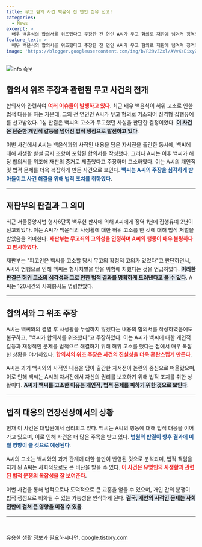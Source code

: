 ```yaml
---
title: 무고 혐의 사건 백윤식 전 연인 집유 선고!
categories:
  - News
excerpt: >
  배우 백윤식의 합의서를 위조했다고 주장한 전 연인 A씨가 무고 혐의로 재판에 넘겨져 징역형 집행유예를 선고받았다. 사건의 전말과 반전이 궁금하다면 클릭해보세요!
feature_text: >
  배우 백윤식의 합의서를 위조했다고 주장한 전 연인 A씨가 무고 혐의로 재판에 넘겨져 징역형 집행유예를 선고받았다. 사건의 전말과 반전이 궁금하다면 클릭해보세요!
image: 'https://blogger.googleusercontent.com/img/b/R29vZ2xl/AVvXsEixyZcFfHzMRdzZMjFBmAUKJYCLCGyLL1o632UiGVXcaFdKo_bkvkuCioo0uUKlGfBVcT3P84aROyZIXSBEx3Aw5nCQ3pTgDom1WDC4m8eifvWiAmWEEVb4x6G_l8C0QH225ldMjyaFvpxGEBGNO37VmDTDMHGhJPq73UglMfDca1-0aw/s1600/blogspot.png'
---
```


<p><img src="https://blogger.googleusercontent.com/img/b/R29vZ2xl/AVvXsEixyZcFfHzMRdzZMjFBmAUKJYCLCGyLL1o632UiGVXcaFdKo_bkvkuCioo0uUKlGfBVcT3P84aROyZIXSBEx3Aw5nCQ3pTgDom1WDC4m8eifvWiAmWEEVb4x6G_l8C0QH225ldMjyaFvpxGEBGNO37VmDTDMHGhJPq73UglMfDca1-0aw/s1600/blogspot.png" alt="info 속보" /></p>

<h2 data-ke-size="size26">합의서 위조 주장과 관련된 무고 사건의 전개</h2>

<p data-ke-size="size16" style="line-height: 1.6;">합의서와 관련하여 <b><span style="color: #ee2323;">여러 이슈들이 발생하고 있다</span></b>. 최근 배우 백윤식이 허위 고소로 인한 법적 대응을 하는 가운데, 그의 전 연인인 A씨가 무고 혐의로 기소되어 징역형 집행유예를 선고받았다. 1심 판결은 백씨의 고소가 무고했던 사실을 판단한 결정이었다. <b><span style="background-color: #21538527;">이 사건은 단순한 개인적 갈등을 넘어선 법적 쟁점으로 발전하고 있다</span></b>.</p>

<p data-ke-size="size16" style="line-height: 1.6;">이번 사건에서 A씨는 백윤식과의 사적인 내용을 담은 자서전을 출간한 동시에, 백씨에 대해 사생활 발설 금지 조항이 포함된 합의서를 작성했다. 그러나 A씨는 이후 백씨가 해당 합의서를 위조해 재판의 증거로 제출했다고 주장하며 고소하였다. 이는 A씨의 개인적 및 법적 문제를 더욱 복잡하게 만든 사건으로 보인다. <b><span style="color: #1a5490;">백씨는 A씨의 주장을 심각하게 받아들이고 사건 해결을 위해 법적 조치를 취하였다</span></b>.</p>

<hr />

<h2 data-ke-size="size26">재판부의 판결과 그 의미</h2>

<p data-ke-size="size16" style="line-height: 1.6;">최근 서울중앙지법 형사6단독 백우현 판사에 의해 A씨에게 징역 1년에 집행유예 2년이 선고되었다. 이는 A씨가 백윤식의 사생활에 대한 허위 고소를 한 것에 대해 법적 처벌을 받았음을 의미한다. <b><span style="color: #ee2323;">재판부는 무고죄의 고의성을 인정하며 A씨의 행동이 매우 불량하다고 판시하였다</span></b>.</p>

<p data-ke-size="size16" style="line-height: 1.6;">재판부는 "피고인은 백씨를 고소할 당시 무고의 확정적 고의가 있었다"고 판단하면서, A씨의 범행으로 인해 백씨는 형사처벌을 받을 위험에 처했다는 것을 언급하였다. <b><span style="background-color: #21538527;">이러한 판결은 허위 고소의 심각성과 그로 인한 법적 결과를 명확하게 드러낸다고 볼 수 있다</span></b>. A씨는 120시간의 사회봉사도 명령받았다.</p>

<hr />

<h2 data-ke-size="size26">합의서와 그 위조 주장</h2>

<p data-ke-size="size16" style="line-height: 1.6;">A씨는 백씨와의 결별 후 사생활을 누설하지 않겠다는 내용의 합의서를 작성하였음에도 불구하고, "백씨가 합의서를 위조했다"고 주장하였다. 이는 A씨가 백씨에 대한 개인적 갈등과 재정적인 문제를 법적으로 해결하기 위해 허위 고소를 했다는 점에서 매우 복잡한 상황을 야기하였다. <b><span style="color: #ee2323;">합의서의 위조 주장은 사건의 진실성을 더욱 혼란스럽게 만든다</span></b>.</p>

<p data-ke-size="size16" style="line-height: 1.6;">A씨는 과거 백씨와의 사적인 내용을 담아 출간한 자서전이 논란의 중심으로 떠올랐으며, 이로 인해 백씨는 A씨의 자서전에서 자신의 권리를 보호하기 위해 법적 조치를 취한 상황이다. <b><span style="background-color: #21538527;">A씨가 백씨를 고소한 이유는 개인적, 법적 문제를 피하기 위한 것으로 보인다</span></b>.</p>

<hr />

<h2 data-ke-size="size26">법적 대응의 연장선상에서의 상황</h2>

<p data-ke-size="size16" style="line-height: 1.6;">현재 이 사건은 대법원에서 심리되고 있다. 백씨는 A씨의 행동에 대해 법적 대응을 이어가고 있으며, 이로 인해 사건은 더 많은 주목을 받고 있다. <b><span style="color: #1a5490;">법원의 판결이 향후 결과에 미칠 영향이 클 것으로 예상된다</span></b>.</p>

<p data-ke-size="size16" style="line-height: 1.6;">A씨의 고소는 백씨와의 과거 관계에 대한 불만이 반영된 것으로 분석되며, 법적 책임을 지게 된 A씨는 사회적으로도 큰 비난을 받을 수 있다. <b><span style="color: #ee2323;">이 사건은 유명인의 사생활과 관련된 법적 분쟁의 복잡성을 잘 보여준다</span></b>.</p>

<p data-ke-size="size16" style="line-height: 1.6;">이번 사건을 통해 법적으로나 도덕적으로 큰 교훈을 얻을 수 있으며, 개인 간의 분쟁이 법적 쟁점으로 비화될 수 있는 가능성을 인식하게 된다. <b><span style="background-color: #21538527;">결국, 개인의 사적인 문제는 사회 전반에 걸쳐 큰 영향을 미칠 수 있음</span></b>.</p>

<hr />

<p data-ke-size="size16">&nbsp;</p>
유용한 생활 정보가 필요하시다면, <a href="https://qoogle.tistory.com" rel="dofollow">qoogle.tistory.com</a>


